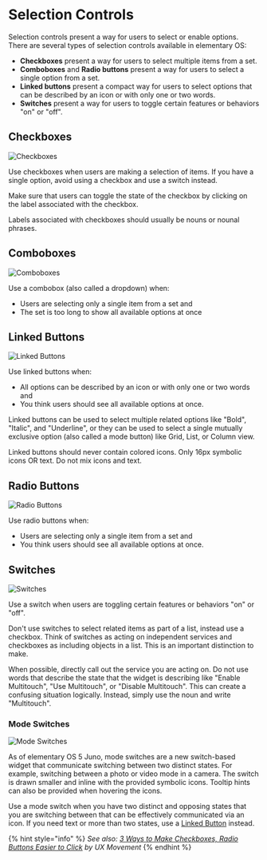 # Selection Controls

Selection controls present a way for users to select or enable options. There are several types of selection controls available in elementary OS:

* **Checkboxes** present a way for users to select multiple items from a set.
* **Comboboxes** and **Radio buttons** present a way for users to select a single option from a set.
* **Linked buttons** present a compact way for users to select options that can be described by an icon or with only one or two words.
* **Switches** present a way for users to toggle certain features or behaviors "on" or "off".

## Checkboxes

![Checkboxes](https://elementary.io/images/docs/human-interface-guidelines/selection-controls/checkboxes.png)

Use checkboxes when users are making a selection of items. If you have a single option, avoid using a checkbox and use a switch instead.

Make sure that users can toggle the state of the checkbox by clicking on the label associated with the checkbox.

Labels associated with checkboxes should usually be nouns or nounal phrases.

## Comboboxes

![Comboboxes](https://elementary.io/images/docs/human-interface-guidelines/selection-controls/comboboxes.png)

Use a combobox \(also called a dropdown\) when:

* Users are selecting only a single item from a set and
* The set is too long to show all available options at once

## Linked Buttons

![Linked Buttons](https://elementary.io/images/docs/human-interface-guidelines/selection-controls/linked_buttons.png)

Use linked buttons when:

* All options can be described by an icon or with only one or two words and
* You think users should see all available options at once.

Linked buttons can be used to select multiple related options like "Bold", "Italic", and "Underline", or they can be used to select a single mutually exclusive option \(also called a mode button\) like Grid, List, or Column view.

Linked buttons should never contain colored icons. Only 16px symbolic icons OR text. Do not mix icons and text.

## Radio Buttons

![Radio Buttons](https://elementary.io/images/docs/human-interface-guidelines/selection-controls/radio_buttons.png)

Use radio buttons when:

* Users are selecting only a single item from a set and
* You think users should see all available options at once.

## Switches

![Switches](https://elementary.io/images/docs/human-interface-guidelines/selection-controls/switches.png)

Use a switch when users are toggling certain features or behaviors "on" or "off".

Don't use switches to select related items as part of a list, instead use a checkbox. Think of switches as acting on independent services and checkboxes as including objects in a list. This is an important distinction to make.

When possible, directly call out the service you are acting on. Do not use words that describe the state that the widget is describing like "Enable Multitouch", "Use Multitouch", or "Disable Multitouch". This can create a confusing situation logically. Instead, simply use the noun and write "Multitouch".

### Mode Switches

![Mode Switches](https://elementary.io/images/docs/human-interface-guidelines/selection-controls/mode-switches.png)

As of elementary OS 5 Juno, mode switches are a new switch-based widget that communicate switching between two distinct states. For example, switching between a photo or video mode in a camera. The switch is drawn smaller and inline with the provided symbolic icons. Tooltip hints can also be provided when hovering the icons.

Use a mode switch when you have two distinct and opposing states that you are switching between that can be effectively communicated via an icon. If you need text or more than two states, use a [Linked Button](#linked-buttons) instead.

{% hint style="info" %}
_See also:_ [_3 Ways to Make Checkboxes, Radio Buttons Easier to Click_](http://uxmovement.com/forms/ways-to-make-checkboxes-radio-buttons-easier-to-click/) _by UX Movement_
{% endhint %}




